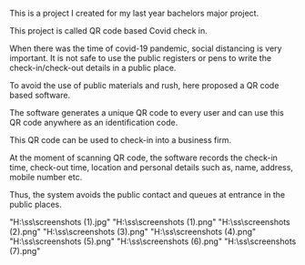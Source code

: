This is a project I created for my last year bachelors major project.

This project is called QR code based Covid check in.

When there was the time of  covid-19 pandemic, social distancing is very important. It is not safe to use the public registers or pens to write the check-in/check-out details in a public place.

To avoid the use of public materials and rush, here proposed a QR code based software.

The software generates a unique QR code to every user and can use this QR code anywhere as an identification code.

This QR code can be used to check-in into a business firm. 

At the moment of scanning QR code, the software records the check-in time, check-out time, location and personal details such as, name, address, mobile number etc. 

Thus, the system avoids the public contact and queues at entrance in the public places.


"H:\ss\screenshots (1).jpg"
"H:\ss\screenshots (1).png"
"H:\ss\screenshots (2).png"
"H:\ss\screenshots (3).png"
"H:\ss\screenshots (4).png"
"H:\ss\screenshots (5).png"
"H:\ss\screenshots (6).png"
"H:\ss\screenshots (7).png"
